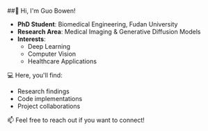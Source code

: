 ##👋 Hi, I'm Guo Bowen!  
- **PhD Student**: Biomedical Engineering, Fudan University  
- **Research Area**: Medical Imaging & Generative Diffusion Models  
- **Interests**:  
  - Deep Learning  
  - Computer Vision  
  - Healthcare Applications  

💻 Here, you'll find:  
- Research findings  
- Code implementations  
- Project collaborations  

📫 Feel free to reach out if you want to connect!
